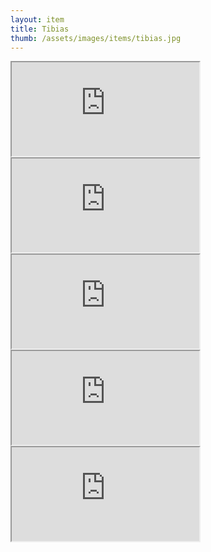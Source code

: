 ```yaml
---
layout: item
title: Tibias
thumb: /assets/images/items/tibias.jpg
---
```

<iframe src="http://magic-items.herokuapp.com/item/embed/7w3hzfh"></iframe>
<iframe src="http://magic-items.herokuapp.com/item/embed/kpilelq"></iframe>
<iframe src="http://magic-items.herokuapp.com/item/embed/53v773d"></iframe>
<iframe src="http://magic-items.herokuapp.com/item/embed/3mst4kb"></iframe>
<iframe src="http://magic-items.herokuapp.com/item/embed/lswbqmf"></iframe>
